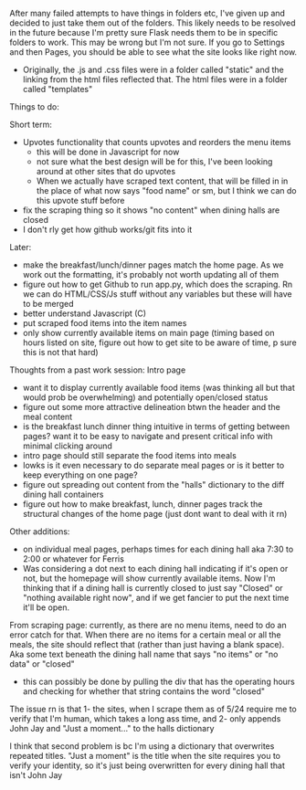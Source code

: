 After many failed attempts to have things in folders etc, I've given up and decided to just take them out of the folders. This likely needs to be resolved in the future because I'm pretty sure Flask needs them to be in specific folders to work. This may be wrong but I'm not sure. If you go to Settings and then Pages, you should be able to see what the site looks like right now. 
- Originally, the .js and .css files were in a folder called "static" and the linking from the html files reflected that. The html files were in a folder called "templates"

Things to do:

Short term:
- Upvotes functionality that counts upvotes and reorders the menu items
  - this will be done in Javascript for now
  - not sure what the best design will be for this, I've been looking around at other sites that do upvotes
  - When we actually have scraped text content, that will be filled in in the place of what now says "food name" or sm, but I think we can do this upvote stuff before
- fix the scraping thing so it shows "no content" when dining halls are closed
- I don't rly get how github works/git fits into it

Later:
- make the breakfast/lunch/dinner pages match the home page. As we work out the formatting, it's probably not worth updating all of them
- figure out how to get Github to run app.py, which does the scraping. Rn we can do HTML/CSS/Js stuff without any variables but these will have to be merged
- better understand Javascript (C)
- put scraped food items into the item names
- only show currently available items on main page (timing based on hours listed on site, figure out how to get site to be aware of time, p sure this is not that hard)

Thoughts from a past work session:
Intro page
  - want it to display currently available food items (was thinking all but that would prob be overwhelming) and potentially open/closed status 
  - figure out some more attractive delineation btwn the header and the meal content
  -  is the breakfast lunch dinner thing intuitive in terms of getting between pages? want it to be easy to navigate and present critical info with minimal clicking around
  - intro page should still separate the food items into meals
  - lowks is it even necessary to do separate meal pages or is it better to keep everything on one page?
  - figure out spreading out content from the "halls" dictionary to the diff dining hall containers
  - figure out how to make breakfast, lunch, dinner pages track the structural changes of the home page (just dont want to deal with it rn)

Other additions:
  - on individual meal pages, perhaps times for each dining hall aka 7:30 to 2:00 or whatever for Ferris
  - Was considering a dot next to each dining hall indicating if it's open or not, but the homepage will show currently available items. Now I'm thinking that if a dining hall is currently closed to just say "Closed" or "nothing available right now", and if we get fancier to put the next time it'll be open.

From scraping page: 
currently, as there are no menu items, need to do an error catch for that. When there are no items for a certain meal or all the meals, the site should reflect that (rather than just having a blank space). Aka some text beneath the dining hall name that says "no items" or "no data" or "closed"
- this can possibly be done by pulling the div that has the operating hours and checking for whether that string contains the word "closed"

The issue rn is that 1- the sites, when I scrape them as of 5/24 require me to verify that I'm human, which takes a long ass time, and 2- only appends John Jay and "Just a moment..." to the halls dictionary

I think that second problem is bc I'm using a dictionary that overwrites repeated titles. "Just a moment" is the title when the site requires you to verify your identity, so it's just being overwritten for every dining hall that isn't John Jay

